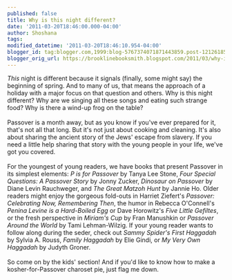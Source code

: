```yaml
---
published: false
title: Why is this night different?
date: '2011-03-20T18:46:00.000-04:00'
author: Shoshana
tags: 
modified_datetime: '2011-03-20T18:46:10.954-04:00'
blogger_id: tag:blogger.com,1999:blog-5767374071871443859.post-1212618524147308387
blogger_orig_url: https://brooklinebooksmith.blogspot.com/2011/03/why-is-this-night-different.html
---
```


<i>This</i> night is different because it signals (finally, some might say) the beginning of spring. And to many of us, that means the approach of a holiday with a major focus on that question and others. Why is this night different? Why are we singing all these songs and eating such strange food? Why is there a wind-up frog on the table?<br /><br />Passover is a month away, but as you know if you've ever prepared for it, that's not all that long. But it's not just about cooking and cleaning. It's also about sharing the ancient story of the Jews' escape from slavery. If you need a little help sharing that story with the young people in your life, we've got you covered.<br /><br />For the youngest of young readers, we have books that present Passover in its simplest elements: <i>P is for Passover</i> by Tanya Lee Stone, <i>Four Special Questions: A Passover Story</i> by Jonny Zucker, <i>Dinosaur on Passover</i> by Diane Levin Rauchweger, and <i>The Great Matzoh Hunt</i> by Jannie Ho. Older readers might enjoy the gorgeous fold-outs in Harriet Ziefert's <i>Passover: Celebrating Now, Remembering Then</i>, the humor in Rebecca O'Connell's <i>Penina Levine is a Hard-Boiled Egg</i> or Dave Horowitz's <i>Five Little Gefiltes</i>, or the fresh perspective in <i>Miriam's Cup</i> by Fran Manushkin or <i>Passover Around the World</i> by Tami Lehman-Wilzig. If your young reader wants to follow along during the seder, check out <i>Sammy Spider's First Haggadah</i> by Sylvia A. Rouss, <i>Family Haggadah</i> by Elie Gindi, or <i>My Very Own Haggadah</i> by Judyth Groner.<br /><br />So come on by the kids' section! And if you'd like to know how to make a kosher-for-Passover charoset pie, just flag me down.